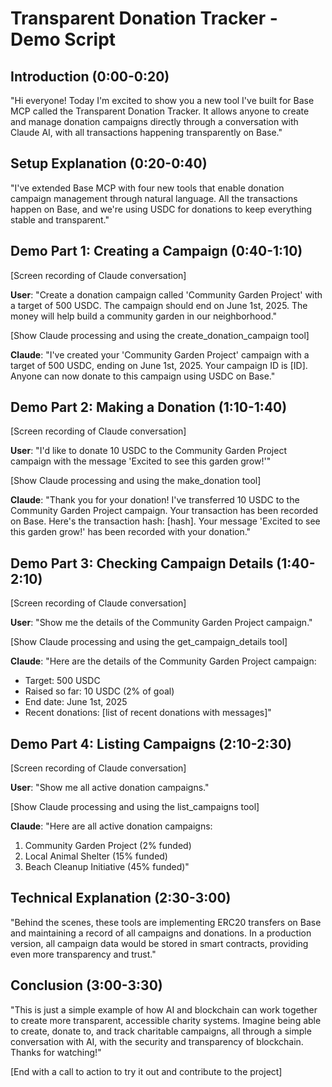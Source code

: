 # Transparent Donation Tracker - Demo Script

## Introduction (0:00-0:20)
"Hi everyone! Today I'm excited to show you a new tool I've built for Base MCP called the Transparent Donation Tracker. It allows anyone to create and manage donation campaigns directly through a conversation with Claude AI, with all transactions happening transparently on Base."

## Setup Explanation (0:20-0:40)
"I've extended Base MCP with four new tools that enable donation campaign management through natural language. All the transactions happen on Base, and we're using USDC for donations to keep everything stable and transparent."

## Demo Part 1: Creating a Campaign (0:40-1:10)
[Screen recording of Claude conversation]

**User**: "Create a donation campaign called 'Community Garden Project' with a target of 500 USDC. The campaign should end on June 1st, 2025. The money will help build a community garden in our neighborhood."

[Show Claude processing and using the create_donation_campaign tool]

**Claude**: "I've created your 'Community Garden Project' campaign with a target of 500 USDC, ending on June 1st, 2025. Your campaign ID is [ID]. Anyone can now donate to this campaign using USDC on Base."

## Demo Part 2: Making a Donation (1:10-1:40)
[Screen recording of Claude conversation]

**User**: "I'd like to donate 10 USDC to the Community Garden Project campaign with the message 'Excited to see this garden grow!'"

[Show Claude processing and using the make_donation tool]

**Claude**: "Thank you for your donation! I've transferred 10 USDC to the Community Garden Project campaign. Your transaction has been recorded on Base. Here's the transaction hash: [hash]. Your message 'Excited to see this garden grow!' has been recorded with your donation."

## Demo Part 3: Checking Campaign Details (1:40-2:10)
[Screen recording of Claude conversation]

**User**: "Show me the details of the Community Garden Project campaign."

[Show Claude processing and using the get_campaign_details tool]

**Claude**: "Here are the details of the Community Garden Project campaign:
- Target: 500 USDC
- Raised so far: 10 USDC (2% of goal)
- End date: June 1st, 2025
- Recent donations: [list of recent donations with messages]"

## Demo Part 4: Listing Campaigns (2:10-2:30)
[Screen recording of Claude conversation]

**User**: "Show me all active donation campaigns."

[Show Claude processing and using the list_campaigns tool]

**Claude**: "Here are all active donation campaigns:
1. Community Garden Project (2% funded)
2. Local Animal Shelter (15% funded)
3. Beach Cleanup Initiative (45% funded)"

## Technical Explanation (2:30-3:00)
"Behind the scenes, these tools are implementing ERC20 transfers on Base and maintaining a record of all campaigns and donations. In a production version, all campaign data would be stored in smart contracts, providing even more transparency and trust."

## Conclusion (3:00-3:30)
"This is just a simple example of how AI and blockchain can work together to create more transparent, accessible charity systems. Imagine being able to create, donate to, and track charitable campaigns, all through a simple conversation with AI, with the security and transparency of blockchain. Thanks for watching!"

[End with a call to action to try it out and contribute to the project] 